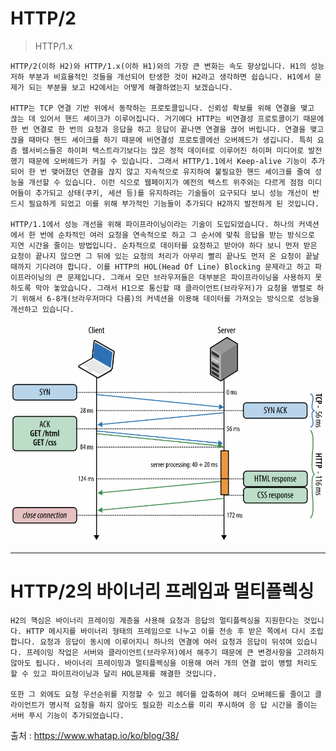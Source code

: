 # HTTP/2

> HTTP/1.x
    
    HTTP/2(이하 H2)와 HTTP/1.x(이하 H1)와의 가장 큰 변화는 속도 향상입니다. H1의 성능 저하 부분과 비효율적인 것들을 개선되어 탄생한 것이 H2라고 생각하면 쉽습니다. H1에서 문제가 되는 부분을 보고 H2에서는 어떻게 해결하였는지 보겠습니다.

    HTTP는 TCP 연결 기반 위에서 동작하는 프로토콜입니다. 신뢰성 확보를 위해 연결을 맺고 끊는 데 있어서 핸드 셰이크가 이루어집니다. 거기에다 HTTP는 비연결성 프로토콜이기 때문에 한 번 연결로 한 번의 요청과 응답을 하고 응답이 끝나면 연결을 끊어 버립니다. 연결을 맺고 끊을 때마다 핸드 셰이크를 하기 때문에 비연결성 프로토콜에선 오버헤드가 생깁니다. 특히 요즘 웹서비스들은 하이퍼 텍스트라기보다는 많은 정적 데이터로 이루어진 하이퍼 미디어로 발전했기 때문에 오버헤드가 커질 수 있습니다. 그래서 HTTP/1.1에서 Keep-alive 기능이 추가되어 한 번 맺어졌던 연결을 끊지 않고 지속적으로 유지하여 불필요한 핸드 셰이크를 줄여 성능을 개선할 수 있습니다. 이런 식으로 웹페이지가 예전의 텍스트 위주와는 다르게 점점 미디어들이 추가되고 상태(쿠키, 세션 등)를 유지하려는 기술들이 요구되다 보니 성능 개선이 반드시 필요하게 되었고 이를 위해 부가적인 기능들이 추가되다 H2까지 발전하게 된 것입니다.
    
    HTTP/1.1에서 성능 개선을 위해 파이프라이닝이라는 기술이 도입되었습니다. 하나의 커넥션에서 한 번에 순차적인 여러 요청을 연속적으로 하고 그 순서에 맞춰 응답을 받는 방식으로 지연 시간을 줄이는 방법입니다. 순차적으로 데이터를 요청하고 받아야 하다 보니 먼저 받은 요청이 끝나지 않으면 그 뒤에 있는 요청의 처리가 아무리 빨리 끝나도 먼저 온 요청이 끝날 때까지 기다려야 합니다. 이를 HTTP의 HOL(Head Of Line) Blocking 문제라고 하고 파이프라이닝의 큰 문제입니다. 그래서 모던 브라우저들은 대부분은 파이프라이닝을 사용하지 못하도록 막아 놓았습니다. 그래서 H1으로 통신할 때 클라이언트(브라우저)가 요청을 병렬로 하기 위해서 6-8개(브라우저마다 다름)의 커넥션을 이용해 데이터를 가져오는 방식으로 성능을 개선하고 있습니다.


<img src="./Image/HTTPpipeline.png
" alt="HTTPpipeline"></img>

---

# HTTP/2의 바이너리 프레임과 멀티플렉싱

    H2의 핵심은 바이너리 프레이밍 계층을 사용해 요청과 응답의 멀티플렉싱을 지원한다는 것입니다. HTTP 메시지를 바이너리 형태의 프레임으로 나누고 이를 전송 후 받은 쪽에서 다시 조립합니다. 요청과 응답이 동시에 이루어지니 하나의 연결에 여러 요청과 응답이 뒤섞여 있습니다. 프레이밍 작업은 서버와 클라이언트(브라우저)에서 해주기 때문에 큰 변경사항을 고려하지 않아도 됩니다. 바이너리 프레이밍과 멀티플렉싱을 이용해 여러 개의 연결 없이 병렬 처리도 할 수 있고 파이프라이닝과 달리 HOL문제를 해결한 것입니다.
    
    또한 그 외에도 요청 우선순위를 지정할 수 있고 헤더를 압축하여 헤더 오버헤드를 줄이고 클라이언트가 명시적 요청을 하지 않아도 필요한 리소스를 미리 푸시하여 응 답 시간을 줄이는 서버 푸시 기능이 추가되었습니다. 

출처 : https://www.whatap.io/ko/blog/38/